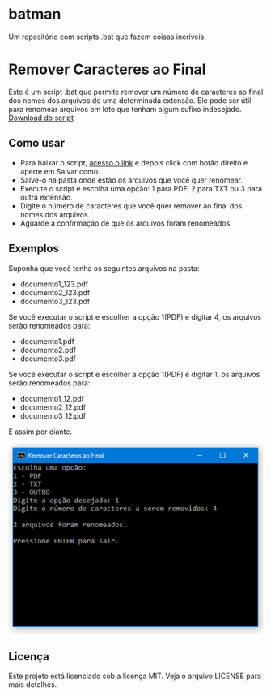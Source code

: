# batman
Um repositório com scripts .bat que fazem coisas incríveis.

# Remover Caracteres ao Final

Este é um script .bat que permite remover um número de caracteres ao final dos nomes dos arquivos de uma determinada extensão. Ele pode ser útil para renomear arquivos em lote que tenham algum sufixo indesejado.
[Download do script](https://github.com/DanielSvoboda/batman/raw/main/Remover_Caracteres_ao_Final.bat)
## Como usar

- Para baixar o script, [acesso o link](https://github.com/DanielSvoboda/batman/raw/main/Remover_Caracteres_ao_Final.bat) e depois click com botão direito e aperte em Salvar como.
- Salve-o na pasta onde estão os arquivos que você quer renomear.
- Execute o script e escolha uma opção: 1 para PDF, 2 para TXT ou 3 para outra extensão.
- Digite o número de caracteres que você quer remover ao final dos nomes dos arquivos.
- Aguarde a confirmação de que os arquivos foram renomeados.

## Exemplos

Suponha que você tenha os seguintes arquivos na pasta:
- documento1_123.pdf
- documento2_123.pdf
- documento3_123.pdf

Se você executar o script e escolher a opção 1(PDF) e digitar 4, os arquivos serão renomeados para:
- documento1.pdf
- documento2.pdf
- documento3.pdf
 
Se você executar o script e escolher a opção 1(PDF) e digitar 1, os arquivos serão renomeados para:
- documento1_12.pdf
- documento2_12.pdf
- documento3_12.pdf

E assim por diante.

<img width="600" alt="portfolio_view" src="https://raw.githubusercontent.com/DanielSvoboda/batman/main/image.png">

## Licença

Este projeto está licenciado sob a licença MIT. Veja o arquivo LICENSE para mais detalhes.
